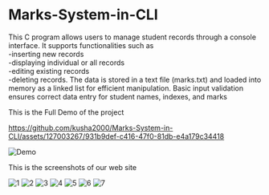 # Marks-System-in-CLI
 
This C program allows users to manage student records through a console interface. It supports functionalities such as <br>
-inserting new records<br>
-displaying individual or all records<br>
-editing existing records<br>
-deleting records.
The data is stored in a text file (marks.txt) and loaded into memory as a linked list for efficient manipulation. Basic input validation ensures correct data entry for student names, indexes, and marks

This is the Full Demo of the project



https://github.com/kusha2000/Marks-System-in-CLI/assets/127003267/931b9def-c416-47f0-81db-e4a179c34418


![Demo](https://github.com/kusha2000/Marks-System-in-CLI/assets/127003267/880df804-36af-4887-bac5-8f4af2edee1a)

This is the screenshots of our web site

![1](https://github.com/kusha2000/Marks-System-in-CLI/assets/127003267/c5f76df3-d3b0-4662-a461-30bf7f9dfa10)
![2](https://github.com/kusha2000/Marks-System-in-CLI/assets/127003267/e1b55718-2758-415f-bcc2-92f9ee2fc8ef)
![3](https://github.com/kusha2000/Marks-System-in-CLI/assets/127003267/6e460a2b-0702-4e44-8db8-2f7fbadd19eb)
![4](https://github.com/kusha2000/Marks-System-in-CLI/assets/127003267/5d339ac3-25fc-40d8-a3ce-46723adfb85a)
![5](https://github.com/kusha2000/Marks-System-in-CLI/assets/127003267/169b58fd-1f0e-4874-8273-341ec17a062c)
![6](https://github.com/kusha2000/Marks-System-in-CLI/assets/127003267/b842be3f-fa66-4ffe-98a3-bbdc7a13e21f)
![7](https://github.com/kusha2000/Marks-System-in-CLI/assets/127003267/f00c3a1c-9046-4b6b-99c3-746c86097af8)
